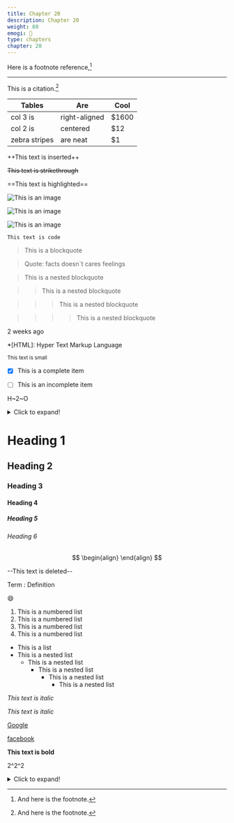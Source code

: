 ```yaml
---
title: Chapter 20
description: Chapter 20
weight: 60
emogi: 🤧
type: chapters
chapter: 20
---
```



Here is a footnote reference,[^1]
[^1]: And here is the footnote.


---


This is a citation.[^1]
[^1]: This is a citation.


| Tables | Are | Cool |
| --- | --- | --- |
| col 3 is | right-aligned | $1600 |
| col 2 is | centered | $12 |
| zebra stripes | are neat | $1 |


++This text is inserted++


~~This text is strikethrough~~


==This text is highlighted==


![This is an image](https://www.google.com/images/branding/googlelogo/1x/googlelogo_color_272x92dp.png)

![This is an image](https://images.pexels.com/photos/14980905/pexels-photo-14980905.jpeg "This is a title")

![This is an image](https://images.pexels.com/photos/1612351/pexels-photo-1612351.jpeg)


`This text is code`


> This is a blockquote

> Quote: facts doesn`t cares feelings 

> This is a nested blockquote

>> This is a nested blockquote

>>> This is a nested blockquote

>>>> This is a nested blockquote


<time datetime="2013-04-06T12:32+00:00">2 weeks ago</time>


*[HTML]: Hyper Text Markup Language


<sub>This text is small</sub>


- [x] This is a complete item
- [ ] This is an incomplete item


H~2~O


<details>
<summary>Click to expand!</summary>
</details>


# Heading 1 
## Heading 2 
### Heading 3 
#### Heading 4 
##### Heading 5 
###### Heading 6 


$$
\begin{align}
\end{align}
$$


--This text is deleted--


Term
: Definition


:smile:


1. This is a numbered list
2. This is a numbered list
3. This is a numbered list
4. This is a numbered list
- This is a list
- This is a nested list
	- This is a nested list
		- This is a nested list
			- This is a nested list
				- This is a nested list


*This text is italic*

_This text is italic_


[Google](https://www.google.com)

[facebook](https://www.facebook.com "This is a title")


**This text is bold**


2^2^2


<details>
<summary>Click to expand!</summary>
</details>
